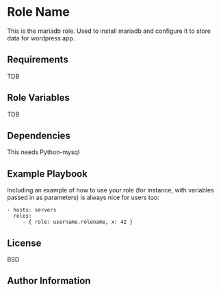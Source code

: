 Role Name
=========

This is the mariadb role. Used to install mariadb and configure it to store data for wordpress app.

Requirements
------------
TDB

Role Variables
--------------

TDB

Dependencies
------------
This needs Python-mysql

Example Playbook
----------------

Including an example of how to use your role (for instance, with variables passed in as parameters) is always nice for users too:

    - hosts: servers
      roles:
         - { role: username.rolename, x: 42 }

License
-------

BSD

Author Information
------------------
Gefter Chongong
Senior Systems Engineer, Actionet Inc
